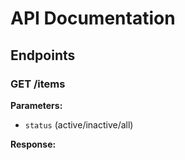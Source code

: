 # API Documentation

## Endpoints

### GET /items
**Parameters:**
- `status` (active/inactive/all)

**Response:**